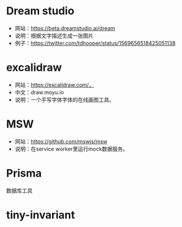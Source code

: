 # Dream studio
- 网站：https://beta.dreamstudio.ai/dream
- 说明：根据文字描述生成一张图片
- 例子：https://twitter.com/tdhooper/status/1569656518425051138
# excalidraw
- 网站：https://excalidraw.com/，
- 中文：draw.moyu.io
- 说明：一个手写字体字体的在线画图工具。
# MSW
- 网站：https://github.com/mswjs/msw
- 说明：在service worker里运行mock数据服务。

# Prisma
数据库工具
# tiny-invariant
